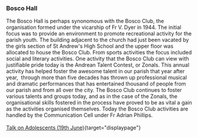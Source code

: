 ### Bosco Hall

The Bosco Hall is perhaps synonomous with the Bosco Club, the
organisation formed under the vicarship of Fr V. Dyer in 1944. The
initial focus was to provide an environment to promote recreational
activity for the parish youth. The building adjacent to the church had
just been vacated by the girls section of St Andrew\'s High School and
the upper floor was allocated to house the Bosco Club. From sports
activities the focus included social and literary activities. One
activity that the Bosco Club can view with justifiable pride today is
the Andrean Talent Contest, or Zonals. This annual activity has helped
foster the awesome talent in our parish that year after year,  through
more than five decades has thrown up professional musical and dramatic
performances that has entertained thousand of people from our parish and
from all over the city. The Bosco Club continues to foster various
talents and groups today, and as in the case of the Zonals, the
organisational skills fostered in the process have proved to be as vital
a gain as the activities organised themselves. Today the Bosco Club
activities are handled by the Communication Cell under Fr Adrian
Phillips.\
\
[Talk on Adolescents (19th
June)](adolescents.html){target="displaypage"}
